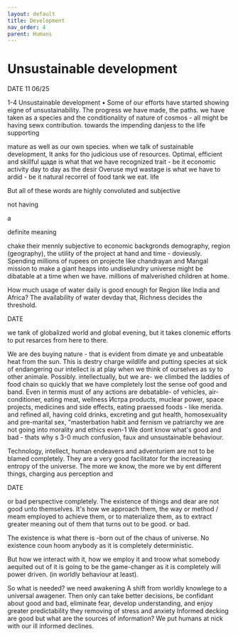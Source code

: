 ```yaml
---
layout: default
title: Development
nav_order: 4
parent: Humans
---
```


# Unsustainable development



DATE 11 06/25

1-4 Unsustainable development • Some of our efforts have started showing eigne of unsustainability. The progress we have made, the paths. we have taken as a species and the conditionality of nature of cosmos - all might be having sewx contribution. towards the impending danjess to the life supporting

mature as well as our own species. when we talk of sustainable development, It anks for tho judicious use of resources. Optimal, efficient and skillful щаде is what that we have recognized trait - be it economic activity day to day as the desir Overuse myd wastage is what we have to ardid - be it natural recorrel of food tank we eat. life

But all of these words are highly convoluted and subjective

not having

a

definite meaning

chake their mennly subjective to economic backgronds demography, region (geography), the utility of the project at hand and time - dovieusly. Spending millions of rupees on projecte like chandrayan and Mangal mission to make a giant heaps into undiselundry universe might be dibatable at a time when we have. millions of malverished children at home.

How much usage of water daily is good enough for Region like India and Africa? The availability of water devday that, Richness decides the threshold.



DATE

we tank of globalized world and global evening, but it takes clonemic efforts to put resarces from here to there.

We are des buying nature - that is evident from dimate ye and unbeatable heat from the sun. This is destry charge wildlife and putting species at sick of endangering our intellect is at play when we think of ourselves as sy to other animale. Possibly. intellectually, but we are- we climbed the laddies of food chain so quickly that we have completely lost the sense oof good and band. Even in termis must of any actions are debatable- of vehicles, air-conditioner, eating meat, wellness Истра products, muclear power, space projects, medicines and side effects, eating praessed foods - like merida. and refined all, having cold drinks, excreting and gut health, homosexuality and pre-marital sex, "masterbation habit and fernism ve patriarchy we are not going into morality and ethics even-1 We dont know what's good and bad - thats why s 3-0 much confusion, faux and unsustainable behaviour.

Technology, intellect, human endeavers and adventuriem are not to be blamed completely. They are a very good facilitator for the increasing entropy of the universe. The more we know, the more we by ent different things, charging aus perception and



DATE

or bad perspective completely. The existence of things and dear are not good unto themselves. It's how we approach them, the way or method / meam employed to achieve them, or to materialize them, as to extract greater meaning out of them that turns out to be good. or bad.

The existence is what there is -born out of the chaus of universe. No existence coun hoom anybody as it is completely deterministic.

But how we interact with it, how we employ it and troow what somebody aequited out of it is going to be the game-changer as it is completely will power driven. (in worldly behaviour at least).

So what is needed? we need awakening A shift from worldly knowlege to a universal awagener. Then only can take better decisions, be confidant about good and bad, eliminate fear, develop understanding, and enjoy greater predictability they removing of stress and anxiety Informed decking are good but what are the sources of information? We put humans at nick with our ill informed declines.

